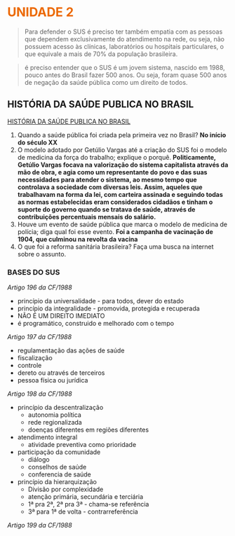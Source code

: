 # <span style="color:#EC6A00">**UNIDADE 2**</span>

> Para defender o SUS é preciso ter também empatia com as pessoas que dependem exclusivamente do atendimento na rede, ou seja, não possuem acesso às clínicas, laboratórios ou hospitais particulares, o que equivale a mais de 70% da população brasileira.

> é preciso entender que o SUS é um jovem sistema, nascido em 1988, pouco antes do Brasil fazer 500 anos. Ou seja, foram quase 500 anos de negação da saúde pública como um direito de todos.

## HISTÓRIA DA SAÚDE PUBLICA NO BRASIL

[HISTÓRIA DA SAÚDE PUBLICA NO BRASIL](https://www.youtube.com/watch?v=L7NzqtspLpc)

1. Quando a saúde pública foi criada pela primeira vez no Brasil? **No início do século XX**
2. O modelo adotado por Getúlio Vargas até a criação do SUS foi o modelo de medicina da força do trabalho; explique o porquê. **Politicamente, Getúlio Vargas focava na valorização do sistema capitalista através da mão de obra, e agia como um representante do povo e das suas necessidades para atender o sistema, ao mesmo tempo que controlava a sociedade com diversas leis. Assim, aqueles que trabalhavam na forma da lei, com carteira assinada e seguindo todas as normas estabelecidas eram considerados cidadãos e tinham o suporte do governo quando se tratava de saúde, através de contribuições percentuais mensais do salário.**
3. Houve um evento de saúde pública que marca o modelo de medicina de polícia; diga qual foi esse evento. **Foi a campanha de vacinação de 1904, que culminou na revolta da vacina**
4. O que foi a reforma sanitária brasileira? Faça uma busca na internet sobre o assunto.

### BASES DO SUS

_Artigo 196 da CF/1988_

- princípio da universalidade - para todos, dever do estado
- princípio da integralidade - promovida, protegida e recuperada
- NÃO É UM DIREITO IMEDIATO
- é programático, construido e melhorado com o tempo

_Artigo 197 da CF/1988_

- regulamentação das ações de saúde
- fiscalização
- controle
- dereto ou através de terceiros
- pessoa física ou jurídica

_Artigo 198 da CF/1988_

- princípio da descentralização
  - autonomia política
  - rede regionalizada
  - doenças diferentes em regiões diferentes
- atendimento integral
  - atividade preventiva como prioridade
- participação da comunidade
  - diálogo
  - conselhos de saúde
  - conferencia de saúde
- princípio da hierarquização
  - Divisão por complexidade
  - atenção primária, secundária e terciária
  - 1ª pra 2ª, 2ª pra 3ª - chama-se referência
  - 3ª para 1ª de volta - contrarreferência

_Artigo 199 da CF/1988_